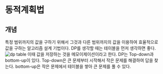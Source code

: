 # 동적계획법
## 개념
특정 범위까지의 값을 구하기 위해서 그것과 다른 범위까지의 값을 이용하여 효율적으로 값을 구하는 알고리즘 설계 기법이다.
DP를 생각할 때는 테이블을 먼저 생각하면 좋다.
![dp table](https://wikidocs.net/images/page/170954/dp3.PNG)
이때 값을 저장하는 것을 메모이제이션이라고 한다. 
DP는 Top-down과 bottom-up이 있다. 
Top-down은 큰 문제부터 시작해서 작은 문제를 해결하여 답을 찾는다.
bottom-up은 작은 문제에서 테이블을 쌓아 큰 문제를 풀 수 있다. 